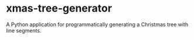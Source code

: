 # xmas-tree-generator
A Python application for programmatically generating a Christmas tree with line segments.
